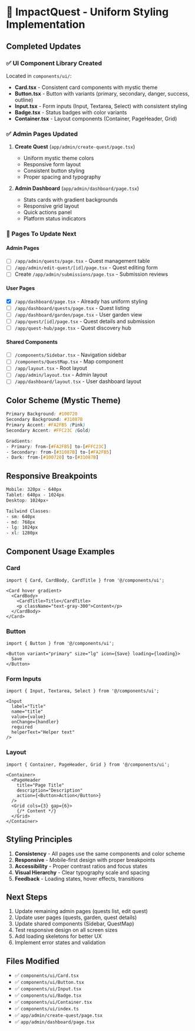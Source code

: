 # 🎨 ImpactQuest - Uniform Styling Implementation

## Completed Updates

### ✅ UI Component Library Created
Located in `components/ui/`:
- **Card.tsx** - Consistent card components with mystic theme
- **Button.tsx** - Button with variants (primary, secondary, danger, success, outline)
- **Input.tsx** - Form inputs (Input, Textarea, Select) with consistent styling
- **Badge.tsx** - Status badges with color variants
- **Container.tsx** - Layout components (Container, PageHeader, Grid)

### ✅ Admin Pages Updated
1. **Create Quest** (`app/admin/create-quest/page.tsx`)
   - Uniform mystic theme colors
   - Responsive form layout
   - Consistent button styling
   - Proper spacing and typography

2. **Admin Dashboard** (`app/admin/dashboard/page.tsx`)
   - Stats cards with gradient backgrounds
   - Responsive grid layout
   - Quick actions panel
   - Platform status indicators

### 🔄 Pages To Update Next

#### Admin Pages
- [ ] `/app/admin/quests/page.tsx` - Quest management table
- [ ] `/app/admin/edit-quest/[id]/page.tsx` - Quest editing form
- [ ] Create `/app/admin/submissions/page.tsx` - Submission reviews

#### User Pages
- [x] `/app/dashboard/page.tsx` - Already has uniform styling
- [ ] `/app/dashboard/quests/page.tsx` - Quest listing
- [ ] `/app/dashboard/garden/page.tsx` - User garden view
- [ ] `/app/quest/[id]/page.tsx` - Quest details and submission
- [ ] `/app/quest-hub/page.tsx` - Quest discovery hub

#### Shared Components
- [ ] `/components/Sidebar.tsx` - Navigation sidebar
- [ ] `/components/QuestMap.tsx` - Map component
- [ ] `/app/layout.tsx` - Root layout
- [ ] `/app/admin/layout.tsx` - Admin layout
- [ ] `/app/dashboard/layout.tsx` - User dashboard layout

## Color Scheme (Mystic Theme)

```css
Primary Background: #100720
Secondary Background: #31087B  
Primary Accent: #FA2FB5 (Pink)
Secondary Accent: #FFC23C (Gold)

Gradients:
- Primary: from-[#FA2FB5] to-[#FFC23C]
- Secondary: from-[#31087B] to-[#FA2FB5]
- Dark: from-[#100720] to-[#31087B]
```

## Responsive Breakpoints

```css
Mobile: 320px - 640px
Tablet: 640px - 1024px
Desktop: 1024px+

Tailwind Classes:
- sm: 640px
- md: 768px
- lg: 1024px
- xl: 1280px
```

## Component Usage Examples

### Card
```tsx
import { Card, CardBody, CardTitle } from '@/components/ui';

<Card hover gradient>
  <CardBody>
    <CardTitle>Title</CardTitle>
    <p className="text-gray-300">Content</p>
  </CardBody>
</Card>
```

### Button
```tsx
import { Button } from '@/components/ui';

<Button variant="primary" size="lg" icon={Save} loading={loading}>
  Save
</Button>
```

### Form Inputs
```tsx
import { Input, Textarea, Select } from '@/components/ui';

<Input 
  label="Title" 
  name="title"
  value={value}
  onChange={handler}
  required
  helperText="Helper text"
/>
```

### Layout
```tsx
import { Container, PageHeader, Grid } from '@/components/ui';

<Container>
  <PageHeader 
    title="Page Title"
    description="Description"
    action={<Button>Action</Button>}
  />
  <Grid cols={3} gap={6}>
    {/* Content */}
  </Grid>
</Container>
```

## Styling Principles

1. **Consistency** - All pages use the same components and color scheme
2. **Responsive** - Mobile-first design with proper breakpoints
3. **Accessibility** - Proper contrast ratios and focus states
4. **Visual Hierarchy** - Clear typography scale and spacing
5. **Feedback** - Loading states, hover effects, transitions

## Next Steps

1. Update remaining admin pages (quests list, edit quest)
2. Update user pages (quests, garden, quest details)
3. Update shared components (Sidebar, QuestMap)
4. Test responsive design on all screen sizes
5. Add loading skeletons for better UX
6. Implement error states and validation

## Files Modified

- ✅ `components/ui/Card.tsx`
- ✅ `components/ui/Button.tsx`
- ✅ `components/ui/Input.tsx`
- ✅ `components/ui/Badge.tsx`
- ✅ `components/ui/Container.tsx`
- ✅ `components/ui/index.ts`
- ✅ `app/admin/create-quest/page.tsx`
- ✅ `app/admin/dashboard/page.tsx`
